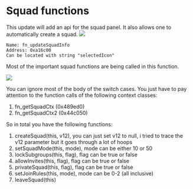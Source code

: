 # Squad functions
This update will add an api for the squad panel. It also allows one to automatically create a squad.
![](https://i.ibb.co/mBmH4vW/squad.png)

```
Name: fn_updateSquadInfo
Address: 0xa16c00
Can be located with string "selectedIcon"
```
Most of the important squad functions are being called in this function.

![](https://i.ibb.co/cxYxSbr/fn-update-Squad-Info.png)

You can ignore most of the body of the switch cases. You just have to pay attention to the function calls of the following context classes:
1. fn_getSquadCtx (0x489ed0)
2. fn_getSquadCtx2 (0x44c050)

So in total you have the following functions:
1. createSquad(this, v12), you can just set v12 to null, i tried to trace the v12 parameter but it goes through a lot of hoops
2. setSquadMode(this, mode), mode can be either 10 or 50
3. lockSubgroups(this, flag), flag can be true or false
4. allowInvites(this, flag), flag can be true or false
5. privateSquad(this, flag), flag can be true or false
6. setJoinRules(this, mode), mode can be 0-2 (all inclusive)
7. leaveSquad(this)
